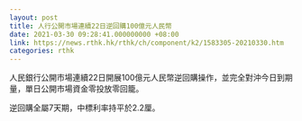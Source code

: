 ```yaml
---
layout: post
title: 人行公開市場連續22日逆回購100億元人民幣
date: 2021-03-30 09:28:41.000000000 +08:00
link: https://news.rthk.hk/rthk/ch/component/k2/1583305-20210330.htm
categories: rthk
---
```


人民銀行公開市場連續22日開展100億元人民幣逆回購操作，並完全對沖今日到期量，單日公開市場資金零投放零回籠。

逆回購全屬7天期，中標利率持平於2.2厘。
